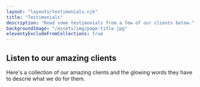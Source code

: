 ```yaml
---
layout: "layouts/testimonials.njk"
title: "Testimonials"
description: "Read some testimonials from a few of our clients below."
backgroundImage: "/assets/img/page-title.jpg"
eleventyExcludeFromCollections: true
---
```


## Listen to our amazing clients

Here's a collection of our amazing clients and the glowing words they have to descrie what we do for them.